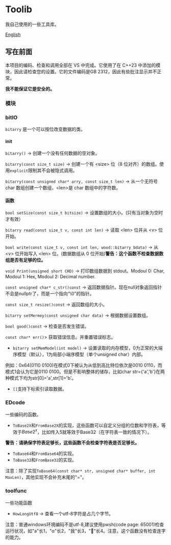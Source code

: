 # Toolib
我自己使用的一些工具库。

 [English](README_en.md)

## 写在前面
本项目的编码、检查和调用全部在 VS 中完成。它使用了在 C++23 中添加的模块，因此请检查您的设置。它的文件编码是GB 2312，因此有些批注显示并不正常。

**我不能保证它是安全的。**

### 模块

### bitIO
`bitarry` 是一个可以按位改变数据的类。

#### init
`bitarry()` -> 创建一个没有任何数据的空对象。

`bitarry(const size_t size)` -> 创建一个有 \<size\> 位（8 位对齐）的数组。使用`explicit`限制其不会被隐式调用。

`bitarry(const unsigned char* arry, const size_t len)` -> 从一个无符号 char 数组创建一个数组，\<len\>是 char 数组中的字符数。

#### 函数
`bool setSize(const size_t bitsize)` -> 设置数组的大小。(只有当对象为空时才有效）

`bitarry read(const size_t v, const int len)` -> 读取 \<len\> 位并从 \<v\> 位开始。

`bool write(const size_t v, const int len, wood::bitarry bdata)` -> 从 \<v\> 位开始写入 \<len\> 位。(数据数组从 0 位开始)**警告：这个函数不检查数据数组是否有足够的位。**

`void Print(unsigned short CHD)` -> 打印数组数据到 stdout。Modoul 0: Char, Modoul 1: Hex, Modoul 2: Decimal number.

`const unsigned char* c_str()const` -> 返回数据指针。现在null对象返回指针不会是nullptr了，而是一个指向“\0”的指针。

`const size_t resize()const` -> 返回数组的大小。

`bitarry setMermey(const unsigned char data)` -> 根据数据设置数组。

`bool good()const` -> 检查是否发生错误。

`const char* err()`> 获取错误信息。并重置错误标志。

* `bitarry setMemModel(int model)` -> 设置读取的内存模型，0为正常的大端序模型（默认），1为局部小端序模型（单个unsigned char）内部。

例如：0x64(0110 0100)在模式0下被认为从低到高比特位依次是0010 0110，而模式1会认为它是0110 0100。但是不影响整体的储存，比如char str={'a','b'}在两种模式下均为str\[0\]='a',str\[1\]='b'。

* `[]`支持下标索引读取数据。

### EDcode
一些编码的函数。

* `ToBase2X`和`FromBase2X`的实现，这些函数可以自定义分组的位数和字符表，等效于$Base2^x$，比如传入5就等效于Base32（在字符表一致的情况下）。

**警告：请确保字符表足够长，这些函数不会检查字符表是否足够长。**

* `ToBase64`和`FromBase64`的实现。
* `ToBase32`和`FromBase32`的实现。

注意：除了实现`ToBase64(const char* str, unsigned char* buffer, int MaxLen)`，其他实现不会补充末尾的"="。

### toolfunc
一些功能函数

* `HowLongUtf8` -> 查看一个utf-8字符是占几个字节。

注意：普通windows环境编码不是utf-8,建议使用pwsh(code page: 65001)检查运行状况，如"a"长1，"α"长2，"我"长3，"🍑"长4。注意，这个函数没有检查连字的能力。